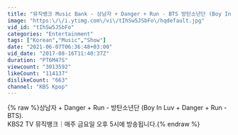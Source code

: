 ```yaml
---
title: "뮤직뱅크 Music Bank - 상남자 + Danger + Run - BTS 방탄소년단 (Boy In Luv + Danger + Run - BTS).20170815"
image: "https:\/\/i.ytimg.com\/vi\/tIhSw5JSbFo\/hqdefault.jpg"
vid_id: "tIhSw5JSbFo"
categories: "Entertainment"
tags: ["Korean","Music","Show"]
date: "2021-06-07T06:36:48+03:00"
vid_date: "2017-08-16T11:40:37Z"
duration: "PT6M47S"
viewcount: "3013592"
likeCount: "114137"
dislikeCount: "663"
channel: "KBS Kpop"
---
```

{% raw %}상남자 + Danger + Run - 방탄소년단 (Boy In Luv + Danger + Run - BTS).<br />KBS2 TV 뮤직뱅크｜매주 금요일 오후 5시에 방송됩니다.{% endraw %}
